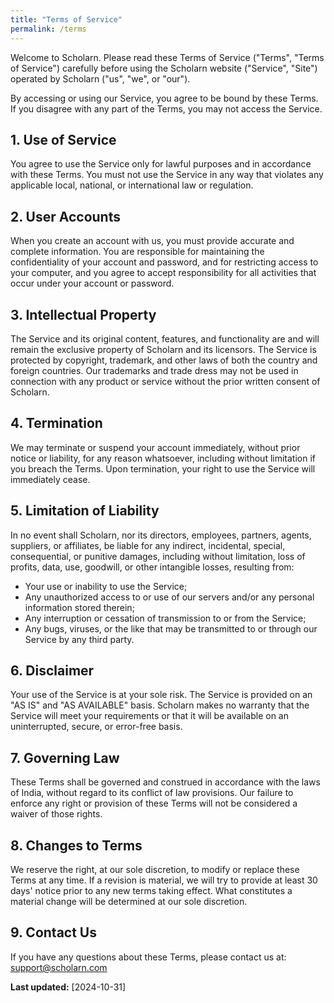 ```yaml
---
title: "Terms of Service"
permalink: /terms
---
```


Welcome to Scholarn. Please read these Terms of Service ("Terms", "Terms of Service") carefully before using the Scholarn website ("Service", "Site") operated by Scholarn ("us", "we", or "our").

By accessing or using our Service, you agree to be bound by these Terms. If you disagree with any part of the Terms, you may not access the Service.

## 1. Use of Service
You agree to use the Service only for lawful purposes and in accordance with these Terms. You must not use the Service in any way that violates any applicable local, national, or international law or regulation.

## 2. User Accounts
When you create an account with us, you must provide accurate and complete information. You are responsible for maintaining the confidentiality of your account and password, and for restricting access to your computer, and you agree to accept responsibility for all activities that occur under your account or password.

## 3. Intellectual Property
The Service and its original content, features, and functionality are and will remain the exclusive property of Scholarn and its licensors. The Service is protected by copyright, trademark, and other laws of both the country and foreign countries. Our trademarks and trade dress may not be used in connection with any product or service without the prior written consent of Scholarn.

## 4. Termination
We may terminate or suspend your account immediately, without prior notice or liability, for any reason whatsoever, including without limitation if you breach the Terms. Upon termination, your right to use the Service will immediately cease.

## 5. Limitation of Liability
In no event shall Scholarn, nor its directors, employees, partners, agents, suppliers, or affiliates, be liable for any indirect, incidental, special, consequential, or punitive damages, including without limitation, loss of profits, data, use, goodwill, or other intangible losses, resulting from:
- Your use or inability to use the Service;
- Any unauthorized access to or use of our servers and/or any personal information stored therein;
- Any interruption or cessation of transmission to or from the Service;
- Any bugs, viruses, or the like that may be transmitted to or through our Service by any third party.

## 6. Disclaimer
Your use of the Service is at your sole risk. The Service is provided on an "AS IS" and "AS AVAILABLE" basis. Scholarn makes no warranty that the Service will meet your requirements or that it will be available on an uninterrupted, secure, or error-free basis.

## 7. Governing Law
These Terms shall be governed and construed in accordance with the laws of India, without regard to its conflict of law provisions. Our failure to enforce any right or provision of these Terms will not be considered a waiver of those rights.

## 8. Changes to Terms
We reserve the right, at our sole discretion, to modify or replace these Terms at any time. If a revision is material, we will try to provide at least 30 days' notice prior to any new terms taking effect. What constitutes a material change will be determined at our sole discretion.

## 9. Contact Us
If you have any questions about these Terms, please contact us at: [support@scholarn.com](mailto:support@scholarn.com)

**Last updated:** [2024-10-31]
